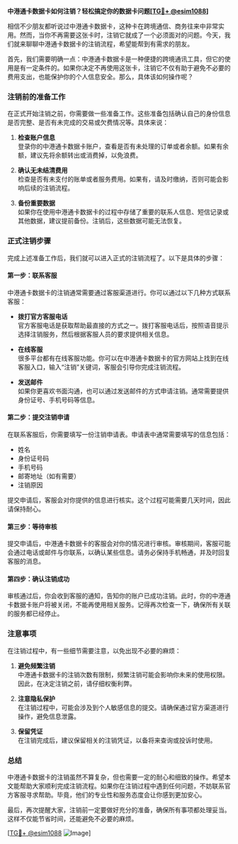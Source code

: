 **中港通卡数据卡如何注销？轻松搞定你的数据卡问题[[TG💪+ @esim1088](https://t.me/s/esim1088)]**

相信不少朋友都听说过中港通卡数据卡，这种卡在跨境通信、商务往来中非常实用。然而，当你不再需要这张卡时，注销它就成了一个必须面对的问题。今天，我们就来聊聊中港通卡数据卡的注销流程，希望能帮到有需求的朋友。

首先，我们需要明确一点：中港通卡数据卡是一种便捷的跨境通讯工具，但它的使用是有一定条件的。如果你决定不再使用这张卡，注销它不仅有助于避免不必要的费用支出，也能保护你的个人信息安全。那么，具体该如何操作呢？

### 注销前的准备工作

在正式开始注销之前，你需要做一些准备工作。这些准备包括确认自己的身份信息是否完整、是否有未完成的交易或欠费情况等。具体来说：

1. **检查账户信息**  
   登录你的中港通卡数据卡账户，查看是否有未处理的订单或者余额。如果有余额，建议先将余额转出或消费掉，以免浪费。

2. **确认无未结清费用**  
   检查是否有未支付的账单或者服务费用。如果有，请及时缴纳，否则可能会影响后续的注销流程。

3. **备份重要数据**  
   如果你在使用中港通卡数据卡的过程中存储了重要的联系人信息、短信记录或其他数据，建议提前备份。注销后，这些数据可能无法恢复。

### 正式注销步骤

完成上述准备工作后，我们就可以进入正式的注销流程了。以下是具体的步骤：

#### 第一步：联系客服

中港通卡数据卡的注销通常需要通过客服渠道进行。你可以通过以下几种方式联系客服：

- **拨打官方客服电话**  
  官方客服电话是获取帮助最直接的方式之一。拨打客服电话后，按照语音提示选择注销服务，然后根据客服人员的要求提供相关信息。

- **在线客服**  
  很多平台都有在线客服功能。你可以在中港通卡数据卡的官方网站上找到在线客服入口，输入“注销”关键词，客服会引导你完成注销流程。

- **发送邮件**  
  如果你更喜欢书面沟通，也可以通过发送邮件的方式申请注销。通常需要提供身份证号、手机号码等信息。

#### 第二步：提交注销申请

在联系客服后，你需要填写一份注销申请表。申请表中通常需要填写的信息包括：

- 姓名  
- 身份证号码  
- 手机号码  
- 邮寄地址（如有需要）  
- 注销原因  

提交申请后，客服会对你提供的信息进行核实。这个过程可能需要几天时间，因此请保持耐心。

#### 第三步：等待审核

提交申请后，中港通卡数据卡的客服会对你的情况进行审核。审核期间，客服可能会通过电话或邮件与你联系，以确认某些信息。请务必保持手机畅通，并及时回复客服的消息。

#### 第四步：确认注销成功

审核通过后，你会收到客服的通知，告知你的账户已成功注销。此时，你的中港通卡数据卡账户将被关闭，不能再使用相关服务。记得再次检查一下，确保所有关联的服务都已经停止。

### 注意事项

在注销过程中，有一些细节需要注意，以免出现不必要的麻烦：

1. **避免频繁注销**  
   中港通卡数据卡的注销次数有限制，频繁注销可能会影响你未来的使用权限。因此，在决定注销之前，请仔细权衡利弊。

2. **注意隐私保护**  
   在注销过程中，可能会涉及到个人敏感信息的提交。请确保通过官方渠道进行操作，避免信息泄露。

3. **保留凭证**  
   在注销完成后，建议保留相关的注销凭证，以备将来查询或投诉时使用。

### 总结

中港通卡数据卡的注销虽然不算复杂，但也需要一定的耐心和细致的操作。希望本文能帮助大家顺利完成注销流程。如果你在注销过程中遇到任何问题，不妨联系官方客服寻求帮助。毕竟，他们的专业性和服务态度会让你感到更加安心。

最后，再次提醒大家，注销前一定要做好充分的准备，确保所有事项都处理妥当。这样不仅能节省时间，还能避免不必要的麻烦。

[[TG💪+ @esim1088](https://t.me/s/esim1088) ![Image](https://i.postimg.cc/4NQfJmqS/Snipaste-2025-05-13-00-14-12.png)]